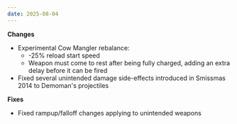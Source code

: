 ```yaml
---
date: 2025-08-04
---
```


**Changes**

* Experimental Cow Mangler rebalance:
  * -25% reload start speed
  * Weapon must come to rest after being fully charged, adding an extra delay before it can be fired
* Fixed several unintended damage side-effects introduced in Smissmas 2014 to Demoman's projectiles

**Fixes**

* Fixed rampup/falloff changes applying to unintended weapons
